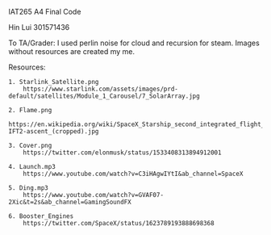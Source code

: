 IAT265 A4 Final Code

Hin Lui 301571436

To TA/Grader: I used perlin noise for cloud and recursion for steam. Images without resources are created my me.

Resources:

    1. Starlink_Satellite.png
        https://www.starlink.com/assets/images/prd-default/satellites/Module_1_Carousel/7_SolarArray.jpg

    2. Flame.png
        https://en.wikipedia.org/wiki/SpaceX_Starship_second_integrated_flight_test#/media/File:Starship-IFT2-ascent_(cropped).jpg

    3. Cover.png
        https://twitter.com/elonmusk/status/1533408313894912001

    4. Launch.mp3
        https://www.youtube.com/watch?v=C3iHAgwIYtI&ab_channel=SpaceX

    5. Ding.mp3
        https://www.youtube.com/watch?v=GVAF07-2Xic&t=2s&ab_channel=GamingSoundFX

    6. Booster_Engines
        https://twitter.com/SpaceX/status/1623789193888698368